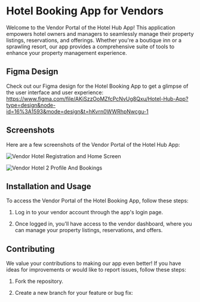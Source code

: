 # Hotel Booking App for Vendors

Welcome to the Vendor Portal of the Hotel Hub App! This application empowers hotel owners and managers to seamlessly manage their property listings, reservations, and offerings. Whether you're a boutique inn or a sprawling resort, our app provides a comprehensive suite of tools to enhance your property management experience.

## Figma Design
Check out our Figma design for the Hotel Booking App to get a glimpse of the user interface and user experience:
https://www.figma.com/file/AKiSzzOoMZfcPcNvUg8Qxu/Hotel-Hub-App?type=design&node-id=16%3A1593&mode=design&t=hKvrn0WWRhpNwcgu-1

## Screenshots

Here are a few screenshots of the Vendor Portal of the Hotel Hub App:

![Vendor Hotel](https://github.com/SujaanArora09/Hotel_Hub_Vendor_App/assets/94820300/11634a49-3b2e-46b5-8eea-ec3dc6152d38)
Registration and Home Screen

![Vendor Hotel 2](https://github.com/SujaanArora09/Hotel_Hub_Vendor_App/assets/94820300/b3f42206-d125-4ef4-b752-608e285d1ab3)
Profile And Bookings

## Installation and Usage

To access the Vendor Portal of the Hotel Booking App, follow these steps:

1. Log in to your vendor account through the app's login page.
   
2. Once logged in, you'll have access to the vendor dashboard, where you can manage your property listings, reservations, and offers.

## Contributing

We value your contributions to making our app even better! If you have ideas for improvements or would like to report issues, follow these steps:

1. Fork the repository.

2. Create a new branch for your feature or bug fix:

